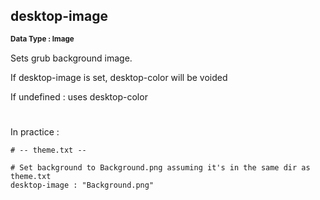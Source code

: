 ## desktop-image
<b> <sup> Data Type : Image </sup> </b>

Sets grub background image.

If desktop-image is set, desktop-color will be voided

If undefined : uses desktop-color
#
In practice :

```
# -- theme.txt --

# Set background to Background.png assuming it's in the same dir as theme.txt
desktop-image : "Background.png"
```